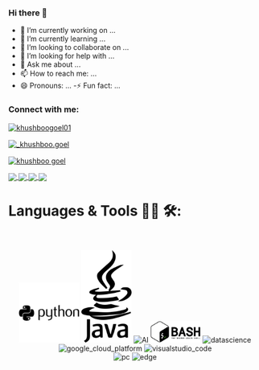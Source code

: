 ### Hi there 👋






- 🔭 I’m currently working on ...
- 🌱 I’m currently learning ...
- 👯 I’m looking to collaborate on ...
- 🤔 I’m looking for help with ...
- 💬 Ask me about ...
- 📫 How to reach me: ...
- 😄 Pronouns: ...
-⚡ Fun fact: ...

<h3 align="left">Connect with me:</h3>

<p align="left">

 <a href="https://twitter.com/redspy_tech" target="blank"><img align="center" src="https://cdn.jsdelivr.net/npm/simple-icons@3.0.1/icons/twitter.svg" alt="khushboogoel01" height="30" width="40" /></a> 



<a href="https://instagram.com/redspy_tech" target="blank"><img align="center" src="https://cdn.jsdelivr.net/npm/simple-icons@3.0.1/icons/instagram.svg" alt="_khushboo.goel" height="30" width="40" /></a>

<a href="https://www.youtube.com/c/REDSPY TECH" target="blank"><img align="center" src="https://cdn.jsdelivr.net/npm/simple-icons@3.0.1/icons/youtube.svg" alt="khushboo goel" height="30" width="40" /></a>

</p>



<a href="https://github.com/RED5PY">

  <img align="center" src="https://github-readme-stats.vercel.app/api/top-langs/?username=RED5PY&theme=dark&hide_langs_below=1" />

</a>

<a href="https://github.com/RED5PY">

 <img align="center" src="https://github-readme-stats.vercel.app/api?username=RED5PY&&show_icons=true&title_color=ffffff&icon_color=bb2acf&text_color=daf7dc&bg_color=151515"/>

</a>

<a href="https://github.com/RED5PY">

  <img align="center" src="https://github-readme-stats.vercel.app/api/pin/?username=RED5PY&repo=redspy-banner&theme=dark" />

</a>

<a href="https://github.com/RED5PY/">

 <img align="center" src="https://github-readme-stats.vercel.app/api/pin/?username=RED5PY&repo=dos-attack&theme=dark" />

</a>

</p>

# Languages & Tools 👨‍💻 🛠:

</br> 

<p align="center"> 

<!-- For more icons please follow  https://github.com/MikeCodesDotNET/ColoredBadges -->

<img src="https://github.com/Xx-Ashutosh-xX/Xx-Ashutosh-xX/blob/master/assets/icons/python.png" alt="python" width="120" hight="50">

<img src="https://github.com/Xx-Ashutosh-xX/Xx-Ashutosh-xX/blob/master/assets/icons/java.png" alt="java"  width="100" hight="50">

<img src="https://github.com/Xx-Ashutosh-xX/Xx-Ashutosh-xX/blob/master/assets/icons/ai.png" alt="AI" width="90" hight="50">

<img src="https://github.com/Xx-Ashutosh-xX/Xx-Ashutosh-xX/blob/master/assets/icons/bash.png" alt="bash" width="100" hight="50">

<img src="https://github.com/Xx-Ashutosh-xX/Xx-Ashutosh-xX/blob/master/assets/icons/datascience.png" alt="datascience" width="180" hight="50">

</br>

<img src="https://github.com/Xx-Ashutosh-xX/Xx-Ashutosh-xX/blob/master/assets/icons/google_cloud_platform.png" alt="google_cloud_platform" width="270" hight="50">

<img src="https://github.com/Xx-Ashutosh-xX/Xx-Ashutosh-xX/blob/master/assets/icons/visualstudio_code.png" alt="visualstudio_code" width="240" hight="50">

</br>

<img src="https://github.com/Xx-Ashutosh-xX/Xx-Ashutosh-xX/blob/master/assets/icons/pc.png" alt="pc" width="100" hight="50">

<img src="https://github.com/Xx-Ashutosh-xX/Xx-Ashutosh-xX/blob/master/assets/icons/edge.png" alt="edge" width="100" hight="50">

</p>

</br>

</br>

</br>
